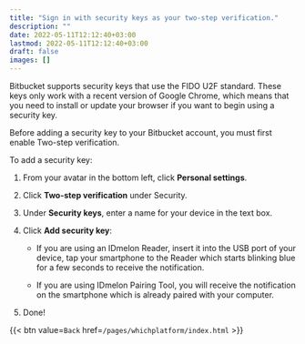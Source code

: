 ```yaml
---
title: "Sign in with security keys as your two-step verification."
description: ""
date: 2022-05-11T12:12:40+03:00
lastmod: 2022-05-11T12:12:40+03:00
draft: false
images: []
---
```


Bitbucket supports security keys that use the FIDO U2F standard. These keys only work with a recent version of Google Chrome, which means that you need to install or update your browser if you want to begin using a security key.  

Before adding a security key to your Bitbucket account, you must first enable Two-step verification.  

To add a security key:  

1. From your avatar in the bottom left, click **Personal settings**.  

2. Click **Two-step verification** under Security.  

3. Under **Security keys**, enter a name for your device in the text box.  

4. Click **Add security key**:  

    - If you are using an IDmelon Reader, insert it into the USB port of your device, tap your smartphone to the Reader which starts blinking blue for a few seconds to receive the notification.  

    - If you are using IDmelon Pairing Tool, you will receive the notification on the smartphone which is already paired with your computer.  
    
5. Done!  

{{< btn value=`Back` href=`/pages/whichplatform/index.html` >}}
